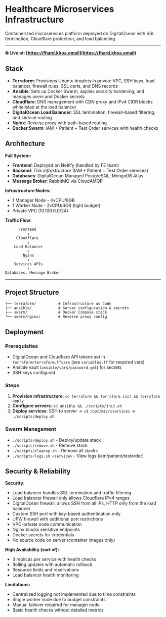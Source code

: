 # Healthcare Microservices Infrastructure

Containerized microservices platform deployed on DigitalOcean with SSL termination, Cloudflare protection, and load balancing.

---

**🌐 Live at: [https://fhard.khoa.email](https://fhard.khoa.email)**

## Stack

* **Terraform**: Provisions Ubuntu droplets in private VPC, SSH keys, load balancer, firewall rules, SSL certs, and DNS records
* **Ansible**: Sets up Docker Swarm, applies security hardening, and manages users and Docker secrets
* **Cloudflare**: DNS management with CDN proxy and IPv4 CIDR blocks whitelisted at the load balancer
* **DigitalOcean Load Balancer**: SSL termination, firewall-based filtering, and service routing
* **Nginx**: Reverse proxy with path-based routing
* **Docker Swarm**: IAM + Patient + Test Order services with health checks

## Architecture

**Full System:**

* **Frontend**: Deployed on Netlify (handled by FE team)
* **Backend**: *This infrastructure* (IAM + Patient + Test Order services)
* **Databases**: DigitalOcean Managed PostgreSQL, MongoDB Atlas
* **Message Broker**: RabbitMQ via CloudAMQP

**Infrastructure Nodes:**
- 1 Manager Node - 4vCPU/8GB
- 1 Worker Node - 2vCPU/4GB (tight budget)
- Private VPC (10.100.0.0/24)

**Traffic Flow:**

```
      Frontend
          ↓
     Cloudflare
          ↓
    Load Balancer
          ↓
        Nginx
          ↓
    Services APIs
          ↓
Databases, Message Broker
```

---

## Project Structure

```
├── terraform/          # Infrastructure as Code
├── ansible/            # Server configuration & secrets
├── swarm/              # Docker Compose stack
└── swarm/nginx/        # Reverse proxy config
```

## Deployment

### Prerequisites

* DigitalOcean and Cloudflare API tokens set in `terraform/terraform.tfvars` (see `variables.tf` for required vars)
* Ansible vault (`ansible/vars/password.yml`) for secrets
* SSH keys configured

### Steps

1. **Provision infrastructure**: `cd terraform && terraform init && terraform apply`
2. **Configure servers**: `cd ansible && ./scripts/init.sh`
3. **Deploy services**: SSH to server → `cd /opt/microservices` → `./scripts/deploy.sh`

### Swarm Management

* `./scripts/deploy.sh` - Deploy/update stack
* `./scripts/remove.sh` - Remove stack
* `./scripts/cleanup.sh` - Remove all stacks
* `./scripts/logs.sh <service>` - View logs (iam/patient/testorder)

## Security & Reliability

**Security:**

* Load balancer handles SSL termination and traffic filtering
* Load balancer firewall only allows Cloudflare IPv4 ranges
* DigitalOcean firewall: allows SSH from all IPs, HTTP only from the load balancer
* Custom SSH port with key-based authentication only
* UFW firewall with additional port restrictions
* VPC-private node communication
* Nginx blocks sensitive endpoints
* Docker secrets for credentials
* No source code on server (container images only)

**High Availability (sort of):**

* 3 replicas per service with health checks
* Rolling updates with automatic rollback
* Resource limits and reservations
* Load balancer health monitoring

**Limitations:**
* Centralized logging not implemented due to time constraints
* Single worker node due to budget constraints
* Manual failover required for manager node
* Basic health checks without detailed metrics
